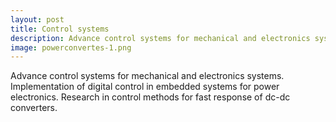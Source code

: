 ```yaml
---
layout: post
title: Control systems
description: Advance control systems for mechanical and electronics systems. Implementation of digital control in embedded systems for power electronics. Research in control methods for fast response of dc-dc converters.
image: powerconvertes-1.png
---
```


Advance control systems for mechanical and electronics systems. Implementation of digital control in embedded systems for power electronics. Research in control methods for fast response of dc-dc converters.
